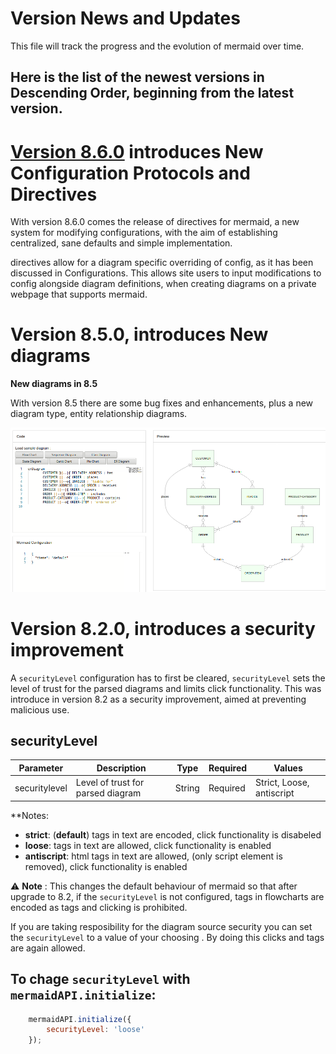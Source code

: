 # Version News and Updates

This file will track the progress and the evolution of mermaid over time. 

## Here is the list of the newest versions in Descending Order, beginning from the latest version.

# [Version 8.6.0](./8.6.0_docs.md) introduces New Configuration Protocols and Directives 

With version 8.6.0 comes the release of directives for mermaid, a new system for modifying configurations, with the aim of establishing centralized, sane defaults and simple implementation.

directives allow for a diagram specific overriding of config, as it has been discussed in Configurations. This allows site users to input modifications to config alongside diagram definitions, when creating diagrams on a private webpage that supports mermaid.

# Version 8.5.0, introduces New diagrams

**New diagrams in 8.5**

With version 8.5 there are some bug fixes and enhancements, plus a new diagram type,  entity relationship diagrams.

![Image showing the new ER diagram type](./img/er.png)

# Version 8.2.0, introduces a security improvement


 A `securityLevel` configuration has to first be cleared, `securityLevel` sets the level of trust for the parsed diagrams and limits click functionality. This was introduce in version 8.2 as a security improvement, aimed at preventing malicious use. 
 
## securityLevel

| Parameter     | Description                       | Type   | Required | Values                    |
| ------------- | --------------------------------- | ------ | -------- | ------------------------- |
| securitylevel | Level of trust for parsed diagram | String | Required | Strict, Loose, antiscript |

\*\*Notes:

-   **strict**: (**default**) tags in text are encoded, click functionality is disabeled
-   **loose**: tags in text are allowed, click functionality is enabled
-   **antiscript**: html tags in text are allowed, (only script element is removed), click functionality is enabled


⚠️ **Note** : This changes the default behaviour of mermaid so that after upgrade to 8.2, if the `securityLevel` is not configured, tags in flowcharts are encoded as tags and clicking is prohibited.	

If you are taking resposibility for the diagram source security you can set the `securityLevel` to a value of your choosing . By doing this clicks and tags are again allowed.	

## To chage `securityLevel` with `mermaidAPI.initialize`: 

```javascript	
    mermaidAPI.initialize({	
        securityLevel: 'loose'	
    });	
